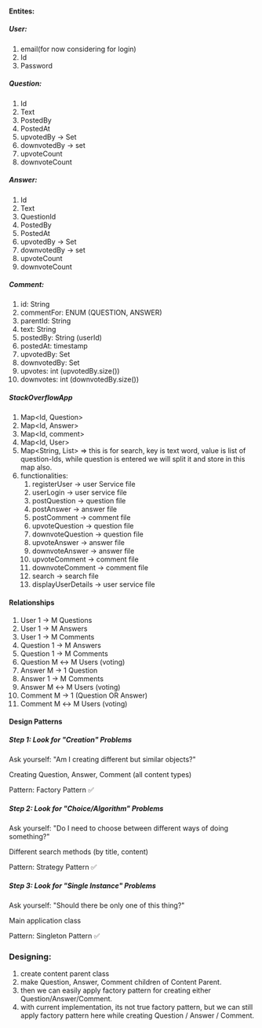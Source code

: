 #### Entites:
##### User:
1. email(for now considering for login)
2. Id
3. Password

##### Question:
1. Id
2. Text
3. PostedBy
4. PostedAt
5. upvotedBy -> Set
6. downvotedBy -> set
7. upvoteCount
8. downvoteCount

##### Answer:
1. Id
2. Text
3. QuestionId
4. PostedBy
5. PostedAt
5. upvotedBy -> Set
6. downvotedBy -> set
7. upvoteCount
8. downvoteCount

##### Comment:
1. id: String
2. commentFor: ENUM (QUESTION, ANSWER)
3. parentId: String
4. text: String
5. postedBy: String (userId)
6. postedAt: timestamp
7. upvotedBy: Set<String>
8. downvotedBy: Set<String>
9. upvotes: int (upvotedBy.size())
10. downvotes: int (downvotedBy.size())

##### StackOverflowApp
1. Map<Id, Question>
2. Map<Id, Answer>
3. Map<Id, comment>
4. Map<Id, User>
5. Map<String, List<Id>> => this is for search, key is text word, value is list of question-Ids, while question is entered we will split it and store in this map also.
6. functionalities:
    1. registerUser -> user Service file
    2. userLogin -> user service file
    3. postQuestion -> question file
    4. postAnswer -> answer file
    5. postComment -> comment file
    6. upvoteQuestion -> question file
    7. downvoteQuestion -> question file
    8. upvoteAnswer -> answer file
    9. downvoteAnswer -> answer file
    10. upvoteComment -> comment file
    11. downvoteComment -> comment file
    12. search -> search file
    13. displayUserDetails -> user service file

#### Relationships
1. User 1 → M Questions
2. User 1 → M Answers
3. User 1 → M Comments
4. Question 1 → M Answers
5. Question 1 → M Comments
6. Question M ↔ M Users (voting)
7. Answer M → 1 Question
8. Answer 1 → M Comments
9. Answer M ↔ M Users (voting)
10. Comment M → 1 (Question OR Answer)
11. Comment M ↔ M Users (voting)

#### Design Patterns
##### Step 1: Look for "Creation" Problems
Ask yourself: "Am I creating different but similar objects?"

Creating Question, Answer, Comment (all content types)

Pattern: Factory Pattern ✅

##### Step 2: Look for "Choice/Algorithm" Problems
Ask yourself: "Do I need to choose between different ways of doing something?"

Different search methods (by title, content)

Pattern: Strategy Pattern ✅

##### Step 3: Look for "Single Instance" Problems
Ask yourself: "Should there be only one of this thing?"

Main application class

Pattern: Singleton Pattern ✅

### Designing:
1. create content parent class
2. make Question, Answer, Comment children of Content Parent.
3. then we can easily apply factory pattern for creating either Question/Answer/Comment.
4. with current implementation, its not true factory pattern, but we can still apply factory pattern here while creating Question / Answer / Comment.